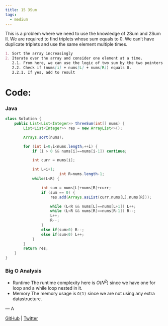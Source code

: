 ```yaml
---
title: 15 3Sum
tags:
  - medium
---
```


This is a problem where we need to use the knowledge of 2Sum and 2Sum II. We are required to find triplets whose sum equals to $0.$ We can’t have duplicate triplets and use the same element multiple times.

```markdown
1. Sort the array increasingly
2. Iterate over the array and consider one element at a time.
   2.1. From here, we can use the logic of two sum by the two pointers technique.
   2.2. Check if (nums[i] + nums[L] + nums[R]) equals 0.
   2.2.1. If yes, add to result
```

# Code:

### Java

```java
class Solution {
    public List<List<Integer>> threeSum(int[] nums) {
        List<List<Integer>> res = new ArrayList<>();

        Arrays.sort(nums);

        for (int i=0;i<nums.length;++i) {
            if (i > 0 && nums[i]==nums[i-1]) continue;

            int curr = nums[i];

            int L=i+1;
						int R=nums.length-1;
            while(L<R) {

                int sum = nums[L]+nums[R]+curr;
                if (sum == 0) {
                    res.add(Arrays.asList(curr,nums[L],nums[R]));

                    while (L<R && nums[L]==nums[L+1]) L++;
                    while (L<R && nums[R]==nums[R-1]) R--;
                    L++;
                    R--;
                }
                else if(sum>0) R--;
                else if(sum<0) L++;
            }
        }
        return res;
    }
}
```

### Big O Analysis

- Runtime
  The runtime complexity here is $O(N^2)$ since we have one for loop and a while loop nested in it.
- Memory
  The memory usage is `O(1)` since we are not using any extra datastructure.

— A

[GitHub](https://github.com/athkdev) | [Twitter](https://twitter.com/athkdev)
